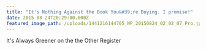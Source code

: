 ```yaml
---
title: "It's Nothing Against the Book You&#39;re Buying. I promise!"
date: 2015-08-24T20:29:00.000Z
featured_image_path: /uploads/1441216144705_WP_20150824_02_02_07_Pro.jpg
---
```

It's Always Greener on the the Other Register
